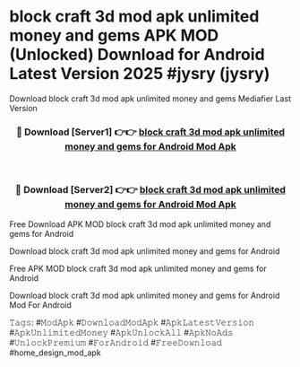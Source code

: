 # block craft 3d mod apk unlimited money and gems APK MOD (Unlocked) Download for Android Latest Version 2025 #jysry (jysry)
Download block craft 3d mod apk unlimited money and gems Mediafier Last Version

<div align="center">
<h3>🔴 Download [Server1] 👉👉 <a href="https://app.mediaupload.pro?title=block_craft_3d_mod_apk_unlimited_money_and_gems&ref=24F">block craft 3d mod apk unlimited money and gems for Android Mod Apk</a></h3><br>

<h3>🔴 Download [Server2] 👉👉 <a href="https://app.mediaupload.pro?title=block_craft_3d_mod_apk_unlimited_money_and_gems&ref=24F">block craft 3d mod apk unlimited money and gems for Android Mod Apk</a></h3>
</div>


Free Download APK MOD block craft 3d mod apk unlimited money and gems for Android

Download block craft 3d mod apk unlimited money and gems for Android 

Free APK MOD block craft 3d mod apk unlimited money and gems for Android 

Download block craft 3d mod apk unlimited money and gems for Android Mod For Android

𝚃𝚊𝚐𝚜: #𝙼𝚘𝚍𝙰𝚙𝚔 #𝙳𝚘𝚠𝚗𝚕𝚘𝚊𝚍𝙼𝚘𝚍𝙰𝚙𝚔 #𝙰𝚙𝚔𝙻𝚊𝚝𝚎𝚜𝚝𝚅𝚎𝚛𝚜𝚒𝚘𝚗 #𝙰𝚙𝚔𝚄𝚗𝚕𝚒𝚖𝚒𝚝𝚎𝚍𝙼𝚘𝚗𝚎𝚢 #𝙰𝚙𝚔𝚄𝚗𝚕𝚘𝚌𝚔𝙰𝚕𝚕 #𝙰𝚙𝚔𝙽𝚘𝙰𝚍𝚜 #𝚄𝚗𝚕𝚘𝚌𝚔𝙿𝚛𝚎𝚖𝚒𝚞𝚖 #𝙵𝚘𝚛𝙰𝚗𝚍𝚛𝚘𝚒𝚍 #𝙵𝚛𝚎𝚎𝙳𝚘𝚠𝚗𝚕𝚘𝚊𝚍 #home_design_mod_apk